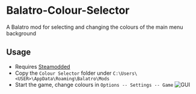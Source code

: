 # Balatro-Colour-Selector
A Balatro mod for selecting and changing the colours of the main menu background

## Usage
- Requires [Steamodded](https://github.com/Steamopollys/Steamodded)
- Copy the `Colour Selector` folder under `C:\Users\<USER>\AppData\Roaming\Balatro\Mods`
- Start the game, change colours in `Options -- Settings -- Game`
![GUI](https://github.com/EmperorGesar/Balatro-Colour-Selector/assets/50392401/1eb0fd64-d053-4a43-802e-87831e3f13aa)
